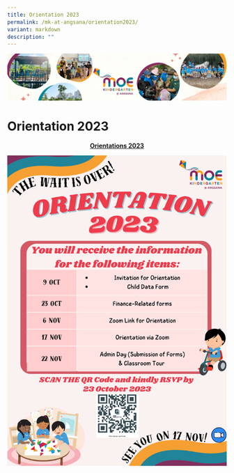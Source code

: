 ```yaml
---
title: Orientation 2023
permalink: /mk-at-angsana/orientation2023/
variant: markdown
description: ""
---
```

![](/images/MK-Angsana.jpg)


Orientation 2023
===================



<center><b><u> Orientations 2023 </u></b></center>
	
![](/images/MK@Angsana/orientation%202023%20poster.png)